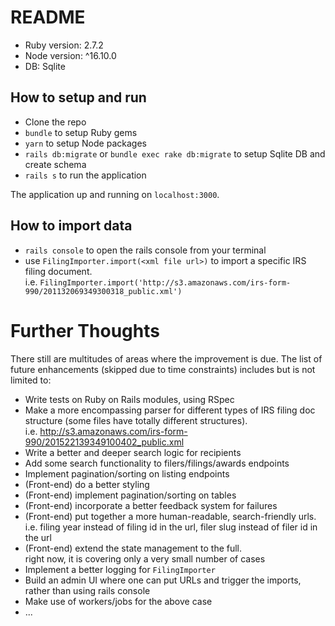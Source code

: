 # README

* Ruby version: 2.7.2
* Node version: ^16.10.0
* DB: Sqlite
## How to setup and run
- Clone the repo
- `bundle` to setup Ruby gems
- `yarn` to setup Node packages
- `rails db:migrate` or `bundle exec rake db:migrate` to setup Sqlite DB and create schema
- `rails s` to run the application

The application up and running on `localhost:3000`.

## How to import data
- `rails console` to open the rails console from your terminal
- use `FilingImporter.import(<xml file url>)` to import a specific IRS filing document.  
    i.e. `FilingImporter.import('http://s3.amazonaws.com/irs-form-990/201132069349300318_public.xml')`

# Further Thoughts
There still are multitudes of areas where the improvement is due.
The list of future enhancements (skipped due to time constraints) includes but is not limited to:
- Write tests on Ruby on Rails modules, using RSpec
- Make a more encompassing parser for different types of IRS filing doc structure (some files have totally different structures).  
    i.e. http://s3.amazonaws.com/irs-form-990/201522139349100402_public.xml
- Write a better and deeper search logic for recipients
- Add some search functionality to filers/filings/awards endpoints
- Implement pagination/sorting on listing endpoints
- (Front-end) do a better styling
- (Front-end) implement pagination/sorting on tables
- (Front-end) incorporate a better feedback system for failures
- (Front-end) put together a more human-readable, search-friendly urls.  
    i.e. filing year instead of filing id in the url, filer slug instead of filer id in the url
- (Front-end) extend the state management to the full.  
    right now, it is covering only a very small number of cases
- Implement a better logging for `FilingImporter`
- Build an admin UI where one can put URLs and trigger the imports, rather than using rails console
- Make use of workers/jobs for the above case
- ...
